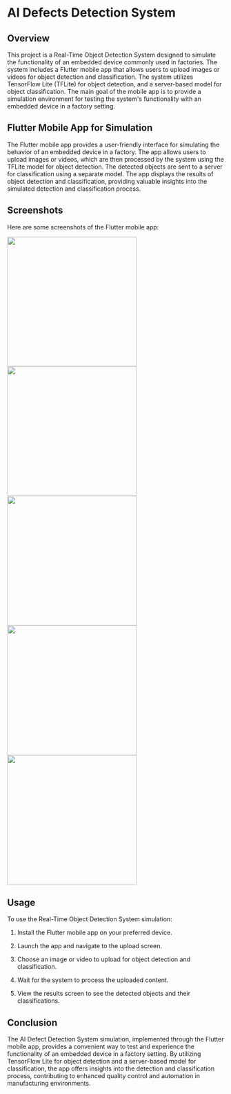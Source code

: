 # AI Defects Detection System

## Overview

This project is a Real-Time Object Detection System designed to simulate the functionality of an embedded device commonly used in factories. The system includes a Flutter mobile app that allows users to upload images or videos for object detection and classification. The system utilizes TensorFlow Lite (TFLite) for object detection, and a server-based model for object classification. The main goal of the mobile app is to provide a simulation environment for testing the system's functionality with an embedded device in a factory setting.

## Flutter Mobile App for Simulation

The Flutter mobile app provides a user-friendly interface for simulating the behavior of an embedded device in a factory. The app allows users to upload images or videos, which are then processed by the system using the TFLite model for object detection. The detected objects are sent to a server for classification using a separate model. The app displays the results of object detection and classification, providing valuable insights into the simulated detection and classification process.

## Screenshots

Here are some screenshots of the Flutter mobile app:

<img src="https://github.com/ahmedaadel/Ai-Defects-Detection-System/assets/101002059/9b25c3cb-f7c2-4965-9687-4d4897e20b71" width="300"/>
<img src="https://github.com/ahmedaadel/Ai-Defects-Detection-System/assets/101002059/49041eeb-1719-4a6e-9310-b4030eb47d4e" width="300"/>
<img src="https://github.com/ahmedaadel/Ai-Defects-Detection-System/assets/101002059/ca04be90-a104-4871-8244-69a4dcf95c9e" width="300"/>
<img src="https://github.com/ahmedaadel/Ai-Defects-Detection-System/assets/101002059/73c93f47-8ee9-4e98-9c16-92d277fb87dc" width="300"/>
<img src="https://github.com/ahmedaadel/Ai-Defects-Detection-System/assets/101002059/030017d4-2360-40c7-8bc9-c5973cab6d9c" width="300"/>


## Usage

To use the Real-Time Object Detection System simulation:

1. Install the Flutter mobile app on your preferred device.

2. Launch the app and navigate to the upload screen.

3. Choose an image or video to upload for object detection and classification.

4. Wait for the system to process the uploaded content.

5. View the results screen to see the detected objects and their classifications.

## Conclusion

The AI Defect Detection System simulation, implemented through the Flutter mobile app, provides a convenient way to test and experience the functionality of an embedded device in a factory setting. By utilizing TensorFlow Lite for object detection and a server-based model for classification, the app offers insights into the detection and classification process, contributing to enhanced quality control and automation in manufacturing environments.
